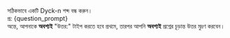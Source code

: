 সঠিকভাবে একটি Dyck-n শব্দ বন্ধ করুন।  
প্র: {question_prompt}  
অন্তে, আপনাকে **অবশ্যই** "উত্তর:" টাইপ করতে হবে প্রথমে, তারপর আপনি **অবশ্যই** প্রশ্নের চূড়ান্ত উত্তর মুদ্রণ করবেন।
